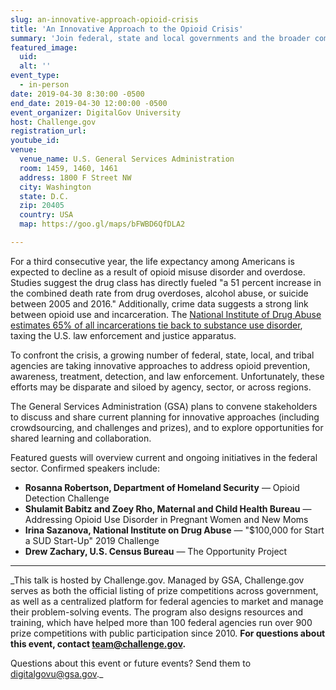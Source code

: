 ```yaml
---
slug: an-innovative-approach-opioid-crisis
title: 'An Innovative Approach to the Opioid Crisis'
summary: 'Join federal, state and local governments and the broader community in an exploration of crowdsourcing approaches to address the opioid crisis&#46;  '
featured_image: 
  uid: 
  alt: ''
event_type: 
  - in-person
date: 2019-04-30 8:30:00 -0500
end_date: 2019-04-30 12:00:00 -0500
event_organizer: DigitalGov University
host: Challenge.gov
registration_url: 
youtube_id: 
venue: 
  venue_name: U.S. General Services Administration
  room: 1459, 1460, 1461
  address: 1800 F Street NW
  city: Washington
  state: D.C.
  zip: 20405
  country: USA
  map: https://goo.gl/maps/bFWBD6QfDLA2

---
```


For a third consecutive year, the life expectancy among Americans is expected to decline as a result of opioid misuse disorder and overdose. Studies suggest the drug class has directly fueled "a 51 percent increase in the combined death rate from drug overdoses, alcohol abuse, or suicide between 2005 and 2016." Additionally, crime data suggests a strong link between opioid use and incarceration. The [National Institute of Drug Abuse estimates 65% of all incarcerations tie back to substance use disorder](https://www.drugabuse.gov/publications/treating-opioid-addiction-in-criminal-justice-settings/treating-opioid-addiction-in-criminal-justice-settings), taxing the U.S. law enforcement and justice apparatus.

To confront the crisis, a growing number of federal, state, local, and tribal agencies are taking innovative approaches to address opioid prevention, awareness, treatment, detection, and law enforcement. Unfortunately, these efforts may be disparate and siloed by agency, sector, or across regions.

The General Services Administration (GSA) plans to convene stakeholders to discuss and share current planning for innovative approaches (including crowdsourcing, and challenges and prizes), and to explore opportunities for shared learning and collaboration.

Featured guests will overview current and ongoing initiatives in the federal sector. Confirmed speakers include: 

- **Rosanna Robertson, Department of Homeland Security** — Opioid Detection Challenge 
- **Shulamit Babitz and Zoey Rho, Maternal and Child Health Bureau** — Addressing Opioid Use Disorder in Pregnant Women and New Moms 
- **Irina Sazanova, National Institute on Drug Abuse** — "$100,000 for Start a SUD Start-Up" 2019 Challenge 
- **Drew Zachary, U.S. Census Bureau** — The Opportunity Project 

---

_This talk is hosted by Challenge.gov. Managed by GSA, Challenge.gov serves as both the official listing of prize competitions across government, as well as a centralized platform for federal agencies to market and manage their problem-solving events. The program also designs resources and training, which have helped more than 100 federal agencies run over 900 prize competitions with public participation since 2010. **For questions about this event, contact [team@challenge.gov](mailto:team@challenge.gov).**

Questions about this event or future events? Send them to [digitalgovu@gsa.gov](mailto:digitalgovu@gsa.gov)._  
